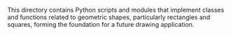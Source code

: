 This directory contains Python scripts and modules that implement classes and functions related to geometric shapes, particularly rectangles and squares, forming the foundation for a future drawing application.
